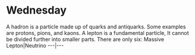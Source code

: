 # Wednesday

A hadron is a particle made up of quarks and antiquarks. Some examples are protons, pions, and kaons. A lepton is a fundamental particle, It cannot be divided further into smaller parts. There are only six:
Massive Lepton|Neutrino
---|---
